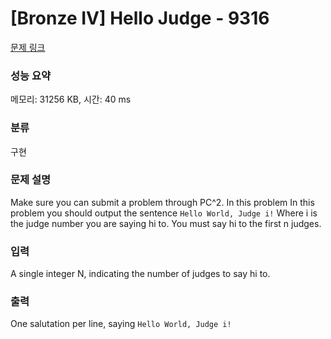 # [Bronze IV] Hello Judge - 9316 

[문제 링크](https://www.acmicpc.net/problem/9316) 

### 성능 요약

메모리: 31256 KB, 시간: 40 ms

### 분류

구현

### 문제 설명

<p>Make sure you can submit a problem through PC^2. In this problem In this problem you should output the sentence <code>Hello World, Judge i!</code> Where i is the judge number you are saying hi to. You must say hi to the first n judges.</p>

### 입력 

 <p>A single integer N, indicating the number of judges to say hi to.</p>

### 출력 

 <p>One salutation per line, saying <code>Hello World, Judge i!</code></p>

